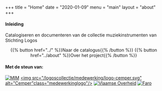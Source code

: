 +++
title = "Home"
date = "2020-01-09"
menu = "main"
layout = "about"
+++

#### Inleiding
Catalogiseren en documenteren van de collectie muziekinstrumenten van Stichting Logos


<center>
{{% button href="../" %}}Naar de catalogus{{% /button %}} {{% button href="../about" %}}Over het project{{% /button %}}
</center>


#### Met de steun van:

<a href="http://www.mim.be/nl" target="_blank"><img src="/logoscollectie/medewerking/mim.png" class="medewerkinglogo" alt="MIM" /></a>
<a href="https://www.cemper.be" target="_blank"><img src="/logoscollectie/medewerking/logo-cemper.svg" alt="Cemper"class="medewerkinglogo"/></a>
<a href="http://www.kunstenerfgoed.be" target="_blank"><img src="/logoscollectie/medewerking/vlaanderen-logo.svg" class="medewerkinglogo" alt="Vlaamse Overheid" /></a>
<a href="https://www.faro.be" target="_blank"><img src="/logoscollectie/medewerking/faro.png" class="medewerkinglogo" alt="Faro"/></a>
